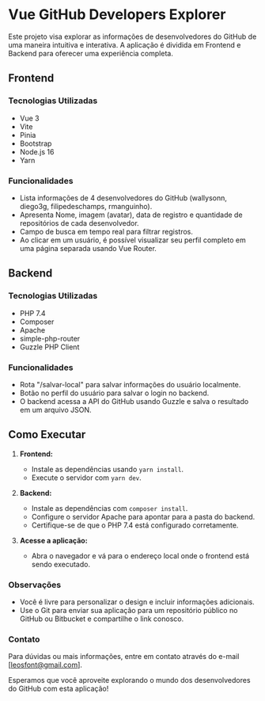 # Vue GitHub Developers Explorer

Este projeto visa explorar as informações de desenvolvedores do GitHub de uma maneira intuitiva e interativa. A aplicação é dividida em Frontend e Backend para oferecer uma experiência completa.

## Frontend

### Tecnologias Utilizadas
- Vue 3
- Vite
- Pinia
- Bootstrap
- Node.js 16
- Yarn

### Funcionalidades
- Lista informações de 4 desenvolvedores do GitHub (wallysonn, diego3g, filipedeschamps, rmanguinho).
- Apresenta Nome, imagem (avatar), data de registro e quantidade de repositórios de cada desenvolvedor.
- Campo de busca em tempo real para filtrar registros.
- Ao clicar em um usuário, é possível visualizar seu perfil completo em uma página separada usando Vue Router.

## Backend

### Tecnologias Utilizadas
- PHP 7.4
- Composer
- Apache
- simple-php-router
- Guzzle PHP Client

### Funcionalidades
- Rota "/salvar-local" para salvar informações do usuário localmente.
- Botão no perfil do usuário para salvar o login no backend.
- O backend acessa a API do GitHub usando Guzzle e salva o resultado em um arquivo JSON.

## Como Executar

1. **Frontend:**
   - Instale as dependências usando `yarn install`.
   - Execute o servidor com `yarn dev`.

2. **Backend:**
   - Instale as dependências com `composer install`.
   - Configure o servidor Apache para apontar para a pasta do backend.
   - Certifique-se de que o PHP 7.4 está configurado corretamente.

3. **Acesse a aplicação:**
   - Abra o navegador e vá para o endereço local onde o frontend está sendo executado.

### Observações
- Você é livre para personalizar o design e incluir informações adicionais.
- Use o Git para enviar sua aplicação para um repositório público no GitHub ou Bitbucket e compartilhe o link conosco.

### Contato
Para dúvidas ou mais informações, entre em contato através do e-mail [leosfont@gmail.com].

Esperamos que você aproveite explorando o mundo dos desenvolvedores do GitHub com esta aplicação!
